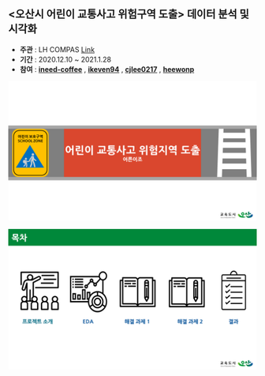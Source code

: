 ## <오산시 어린이 교통사고 위험구역 도출> 데이터 분석 및 시각화
- __주관__ : LH COMPAS [Link](https://compas.lh.or.kr/subj/past/info?subjNo=SBJ_2012_001) 
- __기간__ : 2020.12.10 ~ 2021.1.28
- __참여__ : [**ineed-coffee**](https://github.com/ineed-coffee) , [**ikeven94**](https://github.com/ikeven94) , [**cjlee0217**](https://github.com/cjlee0217) , [**heewonp**](https://github.com/heewonp) 



![슬라이드1](assets/슬라이드1.png) 

![슬라이드2](assets/슬라이드2.png) 